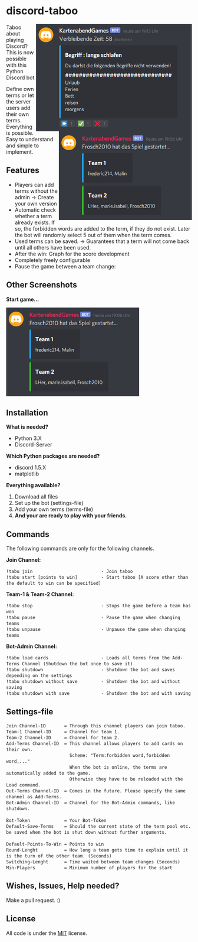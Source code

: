 # discord-taboo
<blockquote>
<img src="https://github.com/Frosch2010/discord-taboo/blob/main/Screenshots/explainer_react.png" height="290" width="423" align="right">
<img src="https://github.com/Frosch2010/discord-taboo/blob/main/Screenshots/start_message.png" height="240" width="361" align="right">
</blockquote>

Taboo about playing Discord?
This is now possible with this Python Discord bot.

Define own terms or let the server users add their own terms. Everything is possible. Easy to understand and simple to implement.

## Features

* Players can add terms without the admin -> Create your own version
* Automatic check whether a term already exists. If so, the forbidden words are added to the term, if they do not exist. Later the bot will randomly select 5 out of them when the term comes.
* Used terms can be saved. -> Guarantees that a term will not come back until all others have been used.
* After the win: Graph for the score development
* Completely freely configurable
* Pause the game between a team change:

## Other Screenshots

**Start game...**

![alt text](https://github.com/Frosch2010/discord-taboo/blob/main/Screenshots/start_message.png?raw=true)

## Installation

**What is needed?**
* Python 3.X
* Discord-Server

**Which Python packages are needed?**
* discord 1.5.X
* matplotlib

**Everything available?**
1. Download all files
2. Set up the bot (settings-file)
3. Add your own terms (terms-file)
4. **And your are ready to play with your friends.**

## Commands


The following commands are only for the following channels.

**Join Channel:**
```
!tabu join                          - Join taboo
!tabu start [points to win]         - Start taboo [A score other than the default to win can be specified]
```

**Team-1 & Team-2 Channel:**
```
!tabu stop                          - Stops the game before a team has won
!tabu pause                         - Pause the game when changing teams
!tabu unpause                       - Unpause the game when changing teams
```

**Bot-Admin Channel:**
```
!tabu load cards                    - Loads all terms from the Add-Terms Channel (Shutdown the bot once to save it)
!tabu shutdown                      - Shutdown the bot and saves depending on the settings
!tabu shutdown without save         - Shutdown the bot and without saving
!tabu shutdown with save            - Shutdown the bot and with saving
```

## Settings-file

```
Join Channel-ID       = Through this channel players can join taboo.
Team-1 Channel-ID     = Channel for team 1.
Team-2 Channel-ID     = Channel for team 2.
Add-Terms Channel-ID  = This channel allows players to add cards on their own. 
                        Scheme: "Term:forbidden word,forbidden word,..."
                        When the bot is online, the terms are automatically added to the game.
                        Otherwise they have to be reloaded with the Load command.
Out-Terms Channel-ID  = Comes in the future. Please specify the same channel as Add-Terms.
Bot-Admin Channel-ID  = Channel for the Bot-Admin commands, like shutdown.

Bot-Token             = Your Bot-Token
Default-Save-Terms    = Should the current state of the term pool etc. be saved when the bot is shut down without further arguments.

Default-Points-To-Win = Points to win
Round-Lenght          = How long a team gets time to explain until it is the turn of the other team. (Seconds)
Switching-Lenght      = Time waited between team changes (Seconds)
Min-Players           = Minimum number of players for the start
```

## Wishes, Issues, Help needed?
Make a pull request. :)


## License
All code is under the [MIT](https://choosealicense.com/licenses/mit/) license.
